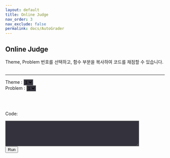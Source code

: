 ```yaml
---
layout: default
title: Online Judge
nav_order: 3
nav_exclude: false
permalink: docs/AutoGrader
---
```

<head>
    <link rel="stylesheet" href="https://pyscript.net/alpha/pyscript.css" />
    <script defer src="https://pyscript.net/unstable/pyscript.js"></script>
</head>

## Online Judge

Theme, Problem 번호를 선택하고, 함수 부분을 복사하여 코드를 채점할 수 있습니다.         
<br>

- - -
          
<script>
    const test_table = [
        /*Themes*/
        [
            /*Problems*/
            /*`Main Function Name`, `Test Code`*/
            [`test11`, `print("test1")`], 
            [`test12`, `print("test2")`]
        ],
        [
            [`test21`, `print("test3")`], 
            [`test22`, `print("test4")`], 
            [`test23`, `print("test5")`]
        ]
    ];

    function SetTheme() {
        var html = "";
        for(var i = 1; i <= test_table.length; i++){
            html += "<option>" + String(i) + "</option>\n";
        }
        document.getElementById("theme").innerHTML = html;
    }

    function SetProblem() {
        var theme = document.getElementById('theme').value - 1;

        html = "";
        for(var i = 1; i <= test_table[theme].length; i++){
            html += "<option>" + String(i) + "</option>\n";
        }
        document.getElementById("problem").innerHTML = html;
    }

    function Check() {
        var theme = document.getElementById('theme').value - 1;
        var problem = document.getElementById('problem').value - 1;
        var check_function = test_table[theme][problem][0];
        var check_code = test_table[theme][problem][1];

        var code = document.getElementById('code').value;
        document.getElementById("out").innerHTML = ``;
        if(code.includes("print")) {
            alert("print 구문을 제외하고 넣으세요.");
        }
        else if (code.includes(check_function)) {
            alert(check_function + " 함수를 포함하고 있지 않습니다.");
        }
        else {
            document.getElementById("result").innerHTML = `<py-script output="out">` + code + "\n\n" + check_code + `</py-script>`;
        }
    }
</script>

Theme : 
<select id = 'theme' onclick="SetProblem()" style="background-color:#34333d"><option>1</option></select>
<br>
Problem : 
<select id = 'problem' style="background-color:#34333d"><option>1</option></select>

<br>
<br>    

Code:
<textarea id='code' name="code" rows="5" cols="50" style="background-color:#34333d"></textarea>
<br>
<button onclick="Check()">Run</button>
<br>
<br>
<br>
<div id='result'></div>

<div id="out"></div>

<script>
    SetTheme();
    SetProblem();
</script>
